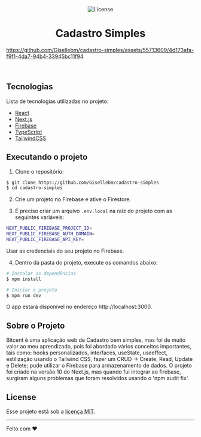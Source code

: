 

<p align="center">
  <img  src="https://img.shields.io/static/v1?label=license&message=MIT&color=blue" alt="License">   
</p>

<h1 align="center">
    Cadastro Simples
</h1>


https://github.com/Gisellebm/cadastro-simples/assets/55713609/4d173afa-f9f1-4da7-94b4-33945bc11f94


<br>

## Tecnologias

Lista de tecnologias utilizadas no projeto:

- [React](https://reactjs.org)
- [Next.js](https://nextjs.org/)
- [Firebase](https://firebase.google.com/)
- [TypeScript](https://www.typescriptlang.org/)
- [TailwindCSS](https://tailwindcss.com/)

## Executando o projeto

1. Clone o repositório:

```bash
$ git clone https://github.com/Gisellebm/cadastro-simples
$ cd cadastro-simples
```

2. Crie um projeto no Firebase e ative o Firestore.


3. É preciso criar um arquivo `.env.local` na raiz do projeto com as seguintes variáveis:

```bash
NEXT_PUBLIC_FIREBASE_PROJECT_ID=
NEXT_PUBLIC_FIREBASE_AUTH_DOMAIN=
NEXT_PUBLIC_FIREBASE_API_KEY=
```
Usar as credenciais do seu projeto no Firebase.

4. Dentro da pasta do projeto, execute os comandos abaixo:

```bash
# Instalar as dependências
$ npm install

# Iniciar o projeto
$ npm run dev
```
O app estará disponível no endereço http://localhost:3000.

## Sobre o Projeto

Bitcent é uma aplicação web de Cadastro bem simples, mas foi de muito valor ao meu aprendizado, pois foi abordado vários conceitos importantes, tais como: hooks personalizados, interfaces, useState, useeffect, estilização usando o Tailwind CSS, fazer um CRUD -> Create, Read, Update e Delete; pude utilizar o Firebase para armazenamento de dados. 
O projeto foi criado na versão 10 do Next.js, mas quando fui integrar ao firebase, surgiram alguns problemas que foram resolvidos usando o 'npm audit fix'.


## License

Esse projeto está sob a [licença MIT](LICENSE.md).

---

Feito com ❤️ 

